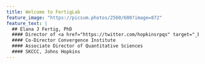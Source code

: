 ```yaml
---
title: Welcome to FertigLab
feature_image: "https://picsum.photos/2560/600?image=872"
feature_text: |
  ## Elana J Fertig, PhD
  #### Director of <a href="https://twitter.com/hopkinsrpqs" target="_blank">@HopkinsRPQS
  #### Co-Director Convergence Institute
  #### Associate Director of Quantitative Sciences
  #### SKCCC, Johns Hopkins
---
```

